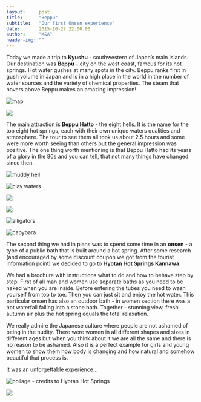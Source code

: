 ```yaml
---
layout:     post
title:      "Beppu"
subtitle:   "Our first Onsen experience"
date:       2015-10-27 22:00:00
author:     "M&A"
header-img: ""
---
```


Today we made a trip to **Kyushu** - southwestern of Japan’s main islands.
Our destination was **Beppu** - city on the west coast, famous for its hot springs. Hot water gushes at many spots in the city.
Beppu ranks first in gush volume in Japan and is in a high place in the world in the number of water sources and the variety of chemical properties. The steam that hovers above Beppu makes an amazing impression!

![map](https://lh3.googleusercontent.com/-cIa8RaeJZlU/VjAmvmZRaSI/AAAAAAAAW2A/kIB5L9yHqQE/s800-Ic42/hiroshima-to-beppu.png)

![](https://lh3.googleusercontent.com/--teNHAbUd84/VjAhOko4O7I/AAAAAAAAW0Q/jCxbX3bkTLo/s800-Ic42/20151027_151808.jpg)

The main attraction is **Beppu Hatto** - the eight hells.
It is the name for the top eight hot springs, each with their own unique waters qualities and atmosphere.
The tour to see them all took us about 2.5 hours and some were more worth seeing than others but the general impression was positive.
The one thing worth mentioning is that Beppu Hatto had its years of a glory in the 80s and you can tell, that not many things have changed since then.

![muddy hell](https://lh3.googleusercontent.com/-hNpu09yYl9Y/VjAhOiq56LI/AAAAAAAAW0Q/nErqH77akm0/s800-Ic42/20151027_120347.gif)


![clay waters](https://lh3.googleusercontent.com/-er5narcFfZk/VjAi5UDVoKI/AAAAAAAAW1E/XR3o1nzZbHU/s800-Ic42/DSC09710.JPG)

![](https://lh3.googleusercontent.com/-_-vtKLXK5XQ/VjAhOsFNTGI/AAAAAAAAW0Q/55N0tF4UtAY/s800-Ic42/20151027_114316.jpg)

![](https://lh3.googleusercontent.com/-dHsNzfa78KI/VjAhOluIrFI/AAAAAAAAW0Q/SjgU5J9NRQA/s800-Ic42/20151027_132732.jpg)

![alligators](https://lh3.googleusercontent.com/-UXzih5J_Zyg/VjAhOtVoZUI/AAAAAAAAW0Q/8SczMoRrtRU/s800-Ic42/20151027_124502-1.jpg)

![capybara](https://lh3.googleusercontent.com/-4X71n1w0E0M/VjAhOlb_81I/AAAAAAAAW0Q/L7G6iETg344/s800-Ic42/20151027_111755.jpg)

The second thing we had in plans was to spend some time in an **onsen** - a type of a public bath that is built around a hot spring.
After some research (and encouraged by some discount coupon we got from the tourist information point) we decided to go to
**Hyotan Hot Springs Kannawa**.

We had a brochure with instructions what to do and how to behave step by step.
First of all man and women use separate baths as you need to be naked when you are inside. Before entering the tubes you need to wash
yourself from top to toe. Then you can just sit and enjoy the hot water. This particular onsen has also an outdoor bath - in women section
there was a hot waterfall falling into a stone bath. Together - stunning view, fresh autumn air plus the hot spring equals the total relaxation.

We really admire the Japanese culture where people are not ashamed of being in the nudity. There were women in all different shapes and sizes in different ages but when you think about it we are all the same and there is no reason to be ashamed. Also it is a perfect example for girls and young women to show them how body is changing and how natural and somehow beautiful that process is.

It was an unforgettable experience...

![collage - credits to Hyotan Hot Springs](https://lh3.googleusercontent.com/-42GB8ne1A_A/VjAnoCcHB5I/AAAAAAAAW2I/8V-iRqlRL8Q/s800-Ic42/Screen%252520Shot%2525202015-10-28%252520at%25252010.39.44.png)

![](https://lh3.googleusercontent.com/-GcGfFnngd4s/VjAhOmHqxWI/AAAAAAAAW0Q/75M-kzlvlN8/s800-Ic42/20151027_172951.jpg)
